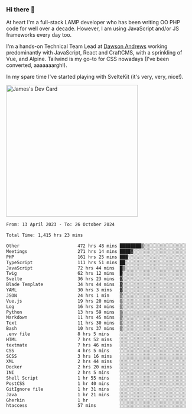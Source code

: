 ### Hi there 👋

<!--
**JamesNock/JamesNock** is a ✨ _special_ ✨ repository because its `README.md` (this file) appears on your GitHub profile.

Here are some ideas to get you started:

- 🔭 I’m currently working on ...
- 🌱 I’m currently learning ...
- 👯 I’m looking to collaborate on ...
- 🤔 I’m looking for help with ...
- 💬 Ask me about ...
- 📫 How to reach me: ...
- 😄 Pronouns: ...
- ⚡ Fun fact: ...
-->
At heart I'm a full-stack LAMP developer who has been writing OO PHP code for well over a decade. However, I am using JavaScript and/or JS frameworks every day too.

I'm a hands-on Technical Team Lead at [Dawson Andrews](https://www.dawsonandrews.com/) working predominantly with JavaScript, React and CraftCMS, with a sprinkling of Vue, and Alpine. Tailwind is my go-to for CSS nowadays (I've been converted, aaaaaaargh!).

In my spare time I've started playing with SvelteKit (it's very, very, nice!).

<a href="https://app.daily.dev/h2onock"><img src="https://api.daily.dev/devcards/v2/XQraFlxE3JPWOlcSuOB2K.png?type=default&r=18u" width="356" alt="James's Dev Card"/></a>

<!--START_SECTION:waka-->

```txt
From: 13 April 2023 - To: 26 October 2024

Total Time: 1,415 hrs 23 mins

Other                      472 hrs 48 mins ████████▒░░░░░░░░░░░░░░░░   33.41 %
Meetings                   271 hrs 14 mins ████▓░░░░░░░░░░░░░░░░░░░░   19.17 %
PHP                        161 hrs 25 mins ███░░░░░░░░░░░░░░░░░░░░░░   11.41 %
TypeScript                 111 hrs 51 mins ██░░░░░░░░░░░░░░░░░░░░░░░   07.90 %
JavaScript                 72 hrs 44 mins  █▒░░░░░░░░░░░░░░░░░░░░░░░   05.14 %
Twig                       62 hrs 12 mins  █░░░░░░░░░░░░░░░░░░░░░░░░   04.40 %
Svelte                     36 hrs 23 mins  ▓░░░░░░░░░░░░░░░░░░░░░░░░   02.57 %
Blade Template             34 hrs 44 mins  ▓░░░░░░░░░░░░░░░░░░░░░░░░   02.45 %
YAML                       30 hrs 3 mins   ▓░░░░░░░░░░░░░░░░░░░░░░░░   02.12 %
JSON                       24 hrs 1 min    ▒░░░░░░░░░░░░░░░░░░░░░░░░   01.70 %
Vue.js                     19 hrs 20 mins  ▒░░░░░░░░░░░░░░░░░░░░░░░░   01.37 %
Log                        16 hrs 24 mins  ▒░░░░░░░░░░░░░░░░░░░░░░░░   01.16 %
Python                     13 hrs 59 mins  ▒░░░░░░░░░░░░░░░░░░░░░░░░   00.99 %
Markdown                   11 hrs 45 mins  ▒░░░░░░░░░░░░░░░░░░░░░░░░   00.83 %
Text                       11 hrs 30 mins  ▒░░░░░░░░░░░░░░░░░░░░░░░░   00.81 %
Bash                       10 hrs 37 mins  ▒░░░░░░░░░░░░░░░░░░░░░░░░   00.75 %
.env file                  8 hrs 5 mins    ░░░░░░░░░░░░░░░░░░░░░░░░░   00.57 %
HTML                       7 hrs 52 mins   ░░░░░░░░░░░░░░░░░░░░░░░░░   00.56 %
textmate                   7 hrs 46 mins   ░░░░░░░░░░░░░░░░░░░░░░░░░   00.55 %
CSS                        4 hrs 5 mins    ░░░░░░░░░░░░░░░░░░░░░░░░░   00.29 %
SCSS                       3 hrs 16 mins   ░░░░░░░░░░░░░░░░░░░░░░░░░   00.23 %
XML                        2 hrs 44 mins   ░░░░░░░░░░░░░░░░░░░░░░░░░   00.19 %
Docker                     2 hrs 20 mins   ░░░░░░░░░░░░░░░░░░░░░░░░░   00.17 %
INI                        2 hrs 5 mins    ░░░░░░░░░░░░░░░░░░░░░░░░░   00.15 %
Shell Script               1 hr 55 mins    ░░░░░░░░░░░░░░░░░░░░░░░░░   00.14 %
PostCSS                    1 hr 40 mins    ░░░░░░░░░░░░░░░░░░░░░░░░░   00.12 %
GitIgnore file             1 hr 31 mins    ░░░░░░░░░░░░░░░░░░░░░░░░░   00.11 %
Java                       1 hr 21 mins    ░░░░░░░░░░░░░░░░░░░░░░░░░   00.10 %
Gherkin                    1 hr            ░░░░░░░░░░░░░░░░░░░░░░░░░   00.07 %
htaccess                   57 mins         ░░░░░░░░░░░░░░░░░░░░░░░░░   00.07 %
```

<!--END_SECTION:waka-->
